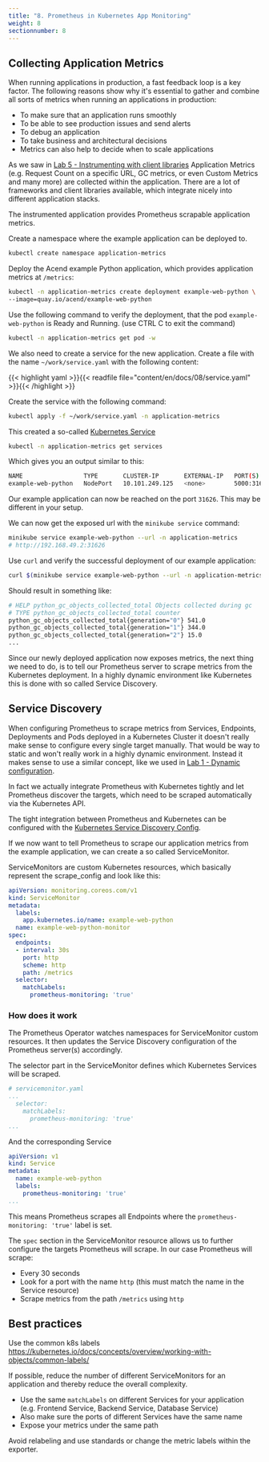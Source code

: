 ```yaml
---
title: "8. Prometheus in Kubernetes App Monitoring"
weight: 8
sectionnumber: 8
---
```



## Collecting Application Metrics

When running applications in production, a fast feedback loop is a key factor. The following reasons show why it's essential to gather and combine all sorts of metrics when running an applications in production:

* To make sure that an application runs smoothly
* To be able to see production issues and send alerts
* To debug an application
* To take business and architectural decisions
* Metrics can also help to decide when to scale applications

As we saw in [Lab 5 - Instrumenting with client libraries](../05/) Application Metrics (e.g. Request Count on a specific URL, GC metrics, or even Custom Metrics and many more) are collected within the application. There are a lot of frameworks and client libraries available, which integrate nicely into different application stacks.

The instrumented application provides Prometheus scrapable application metrics.

Create a namespace where the example application can be deployed to.

```bash
kubectl create namespace application-metrics
```

Deploy the Acend example Python application, which provides application metrics at `/metrics`:

```bash
kubectl -n application-metrics create deployment example-web-python \
--image=quay.io/acend/example-web-python
```

Use the following command to verify the deployment, that the pod `example-web-python` is Ready and Running. (use CTRL C to exit the command)

```bash
kubectl -n application-metrics get pod -w
```

We also need to create a service for the new application. Create a file with the name `~/work/service.yaml` with the following content:

{{< highlight yaml >}}{{< readfile file="content/en/docs/08/service.yaml" >}}{{< /highlight >}}

Create the service with the following command:

```bash
kubectl apply -f ~/work/service.yaml -n application-metrics
```

This created a so-called [Kubernetes Service](https://kubernetes.io/docs/concepts/services-networking/service/)

```bash
kubectl -n application-metrics get services
```

Which gives you an output similar to this:

```bash
NAME                 TYPE       CLUSTER-IP       EXTERNAL-IP   PORT(S)          AGE
example-web-python   NodePort   10.101.249.125   <none>        5000:31626/TCP   2m9s
```

Our example application can now be reached on the port `31626`. This may be different in your setup.

We can now get the exposed url with the `minikube service` command:

```bash
minikube service example-web-python --url -n application-metrics
# http://192.168.49.2:31626
```

Use `curl` and verify the successful deployment of our example application:

```bash
curl $(minikube service example-web-python --url -n application-metrics)/metrics
```

Should result in something like:

```bash
# HELP python_gc_objects_collected_total Objects collected during gc
# TYPE python_gc_objects_collected_total counter
python_gc_objects_collected_total{generation="0"} 541.0
python_gc_objects_collected_total{generation="1"} 344.0
python_gc_objects_collected_total{generation="2"} 15.0
...
```

Since our newly deployed application now exposes metrics, the next thing we need to do, is to tell our Prometheus server to scrape metrics from the Kubernetes deployment. In a highly dynamic environment like Kubernetes this is done with so called Service Discovery.

## Service Discovery

When configuring Prometheus to scrape metrics from Services, Endpoints, Deployments and Pods deployed in a Kubernetes Cluster it doesn't really make sense to configure every single target manually. That would be way to static and won't really work in a highly dynamic environment. Instead it makes sense to use a similar concept, like we used in [Lab 1 - Dynamic configuration](../01/#dynamic-configuration).

In fact we actually integrate Prometheus with Kubernetes tightly and let Prometheus discover the targets, which need to be scraped automatically via the Kubernetes API.

The tight integration between Prometheus and Kubernetes can be configured with the [Kubernetes Service Discovery Config](https://prometheus.io/docs/prometheus/latest/configuration/configuration/#kubernetes_sd_config).

If we now want to tell Prometheus to scrape our application metrics from the example application, we can create a so called ServiceMonitor.

ServiceMonitors are custom Kubernetes resources, which basically represent the scrape_config and look like this:

```yaml
apiVersion: monitoring.coreos.com/v1
kind: ServiceMonitor
metadata:
  labels:
    app.kubernetes.io/name: example-web-python
  name: example-web-python-monitor
spec:
  endpoints:
  - interval: 30s
    port: http
    scheme: http
    path: /metrics
  selector:
    matchLabels:
      prometheus-monitoring: 'true'
```

### How does it work

The Prometheus Operator watches namespaces for ServiceMonitor custom resources. It then updates the Service Discovery configuration of the Prometheus server(s) accordingly.

The selector part in the ServiceMonitor defines which Kubernetes Services will be scraped.

```yaml
# servicemonitor.yaml
...
  selector:
    matchLabels:
      prometheus-monitoring: 'true'
...
```

And the corresponding Service

```yaml
apiVersion: v1
kind: Service
metadata:
  name: example-web-python
  labels:
    prometheus-monitoring: 'true'
...
```

This means Prometheus scrapes all Endpoints where the `prometheus-monitoring: 'true'` label is set.

The `spec` section in the ServiceMonitor resource allows us to further configure the targets Prometheus will scrape.
In our case Prometheus will scrape:

* Every 30 seconds
* Look for a port with the name `http` (this must match the name in the Service resource)
* Scrape metrics from the path `/metrics` using `http`

## Best practices

Use the common k8s labels <https://kubernetes.io/docs/concepts/overview/working-with-objects/common-labels/>

If possible, reduce the number of different ServiceMonitors for an application and thereby reduce the overall complexity.

* Use the same `matchLabels` on different Services for your application (e.g. Frontend Service, Backend Service, Database Service)
* Also make sure the ports of different Services have the same name
* Expose your metrics under the same path

Avoid relabeling and use standards or change the metric labels within the exporter.
